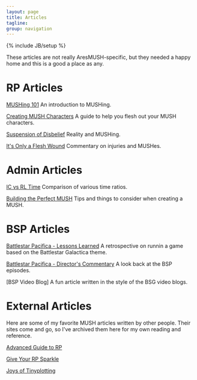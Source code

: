 ```yaml
---
layout: page
title: Articles
tagline: 
group: navigation
---
```

{% include JB/setup %}

These articles are not really AresMUSH-specific, but they needed a happy home and this is a good a place as any.

# RP Articles

[MUSHing 101](/articles/mush_101.html)
An introduction to MUSHing.

[Creating MUSH Characters](/articles/characters.html)
A guide to help you flesh out your MUSH characters.

[Suspension of Disbelief](/articles/disbelief.html)
Reality and MUSHing.


[It's Only a Flesh Wound](/articles/flesh_wound.html)
Commentary on injuries and MUSHes.

# Admin Articles

[IC vs RL Time](/articles/timeratio.html)
Comparison of various time ratios.


[Building the Perfect MUSH](/articles/perfect_mush.html)
Tips and things to consider when creating a MUSH.


# BSP Articles
[Battlestar Pacifica - Lessons Learned](/articles/bsp_lessons.html)
A retrospective on runnin a game based on the Battlestar Galactica theme.


[Battlestar Pacifica - Director's Commentary](/articles/bsp_director.html)
A look back at the BSP episodes.


[BSP Video Blog]
A fun article written in the style of the BSG video blogs.

# External Articles

Here are some of my favorite MUSH articles written by other people.  Their sites come and go, so I've archived them here for my own reading and reference.

[Advanced Guide to RP](/articles/advanced_rp.html)

[Give Your RP Sparkle](/articles/sparkle.html)

[Joys of Tinyplotting](/articles/tps.html)
